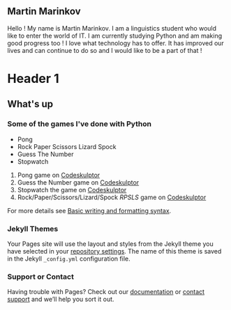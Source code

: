 ## Martin Marinkov

Hello ! My name is Martin Marinkov. I am a linguistics student who would like to enter the world of IT. I am currently studying Python and am making good progress too ! I love what technology has to offer. It has improved our lives and can continue to do so and I would like to be a part of that !


# Header 1
## What's up
### Some of  the games I've done with Python

- Pong
- Rock Paper Scissors Lizard Spock
- Guess The Number 
- Stopwatch


1. Pong game on [Codeskulptor](https://py2.codeskulptor.org/#user48_hgBv6tH2Im_11.py)
2. Guess the Number game on [Codeskulptor](https://py2.codeskulptor.org/#user48_WHg3mvmWy4_7.py)
3. Stopwatch the game on [Codeskulptor](https://py2.codeskulptor.org/#user48_CnXNkWCiTK_3.py)
4. Rock/Paper/Scissors/Lizard/Spock *RPSLS* game on [Codeskulptor](https://py2.codeskulptor.org/#user48_AxCFnhaaaC_1.py)

For more details see [Basic writing and formatting syntax](https://docs.github.com/en/github/writing-on-github/getting-started-with-writing-and-formatting-on-github/basic-writing-and-formatting-syntax).

### Jekyll Themes

Your Pages site will use the layout and styles from the Jekyll theme you have selected in your [repository settings](https://github.com/garrihd/garrihd.github.io/settings/pages). The name of this theme is saved in the Jekyll `_config.yml` configuration file.

### Support or Contact

Having trouble with Pages? Check out our [documentation](https://docs.github.com/categories/github-pages-basics/) or [contact support](https://support.github.com/contact) and we’ll help you sort it out.
